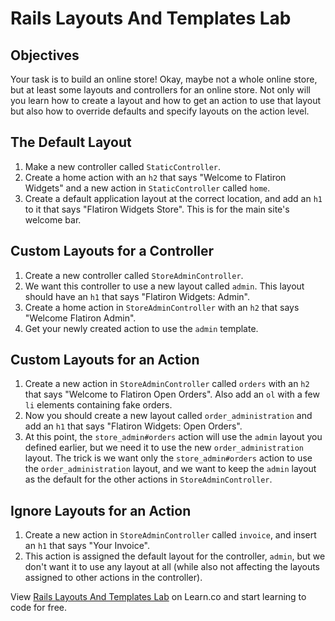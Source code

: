 # Rails Layouts And Templates Lab

## Objectives

Your task is to build an online store! Okay, maybe not a whole online store, but at least some layouts and controllers for an online store. Not only will you learn how to create a layout and how to get an action to use that layout but also how to override defaults and specify layouts on the action level.

## The Default Layout

1. Make a new controller called `StaticController`.
2. Create a home action with an `h2` that says "Welcome to Flatiron Widgets" and a new action in `StaticController` called `home`.
3. Create a default application layout at the correct location, and add an `h1` to it that says "Flatiron Widgets Store". This is for the main site's welcome bar.

## Custom Layouts for a Controller

1. Create a new controller called `StoreAdminController`.
2. We want this controller to use a new layout called `admin`. This layout should have an `h1` that says "Flatiron Widgets: Admin".
3. Create a home action in `StoreAdminController` with an `h2` that says "Welcome Flatiron Admin".
4. Get your newly created action to use the `admin` template.

## Custom Layouts for an Action

1. Create a new action in `StoreAdminController` called `orders` with an `h2` that says "Welcome to Flatiron Open Orders". Also add an `ol` with a few `li` elements containing fake orders.
2. Now you should create a new layout called `order_administration` and add an `h1` that says "Flatiron Widgets: Open Orders".
3. At this point, the `store_admin#orders` action will use the `admin` layout you defined earlier, but we need it to use the new `order_administration` layout. The trick is we want only the `store_admin#orders` action to use the `order_administration` layout, and we want to keep the `admin` layout as the default for the other actions in `StoreAdminController`.

## Ignore Layouts for an Action

1. Create a new action in `StoreAdminController` called `invoice`, and insert an `h1` that says "Your Invoice".
2. This action is assigned the default layout for the controller, `admin`, but we don't want it to use any layout at all (while also not affecting the layouts assigned to other actions in the controller).

<p data-visibility='hidden'>View <a href='https://learn.co/lessons/rails-layouts-and-templates-lab' title='Rails Layouts And Templates Lab'>Rails Layouts And Templates Lab</a> on Learn.co and start learning to code for free.</p>

